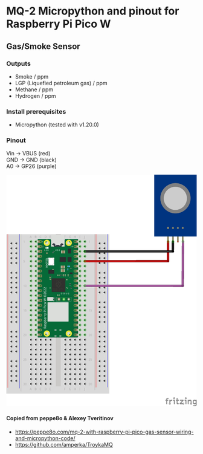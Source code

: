 # MQ-2 Micropython and pinout for Raspberry Pi Pico W

## Gas/Smoke Sensor

### Outputs

- Smoke / ppm
- LGP (Liquefied petroleum gas) / ppm
- Methane / ppm
- Hydrogen / ppm 

### Install prerequisites

- Micropython (tested with v1.20.0)

### Pinout

Vin -> VBUS (red)  
GND -> GND (black)  
A0 -> GP26 (purple)  


![PMS5003 Micropython and pinout for Raspberry Pi Pico W](../../img/mq2_Raspberry_Pi_Pico_w.jpg)


#### Copied from peppe8o & Alexey Tveritinov
 - https://peppe8o.com/mq-2-with-raspberry-pi-pico-gas-sensor-wiring-and-micropython-code/
 - https://github.com/amperka/TroykaMQ
  


